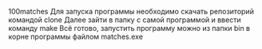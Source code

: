 100matches
Для запуска программы необходимо скачать репозиторий командой clone
Далее зайти в папку с самой программой и ввести команду make
Всё готово, запустить программу можно из папки bin в корне программы файлом matches.exe
